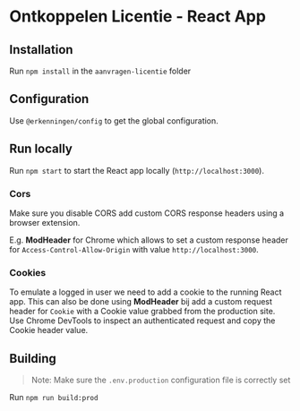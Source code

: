 # Ontkoppelen Licentie - React App

## Installation

Run `npm install` in the `aanvragen-licentie` folder

## Configuration

Use `@erkenningen/config` to get the global configuration.

## Run locally

Run `npm start` to start the React app locally (`http://localhost:3000`).

### Cors

Make sure you disable CORS add custom CORS response headers using a browser extension.

E.g. **ModHeader** for Chrome which allows to set a custom response header for `Access-Control-Allow-Origin` with value `http://localhost:3000`.

### Cookies

To emulate a logged in user we need to add a cookie to the running React app. This can also be done using **ModHeader** bij add a custom request header for `Cookie` with a Cookie value grabbed from the production site. Use Chrome DevTools to inspect an authenticated request and copy the Cookie header value.

## Building

> Note: Make sure the `.env.production` configuration file is correctly set

Run `npm run build:prod`
